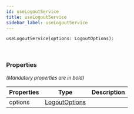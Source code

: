 ```yaml
---
id: useLogoutService
title: useLogoutService
sidebar_label: useLogoutService
---
```


```tsx
useLogoutService(options: LogoutOptions): 
```
<br/>



### Properties

<font size="2"><i>(Mandatory properties are in bold)</i></font>

| Properties | Type | Description |
| --------- | ---- | ----------- |
| options | [LogoutOptions](/framework-api/interfaces/LogoutOptions.md) |  |
